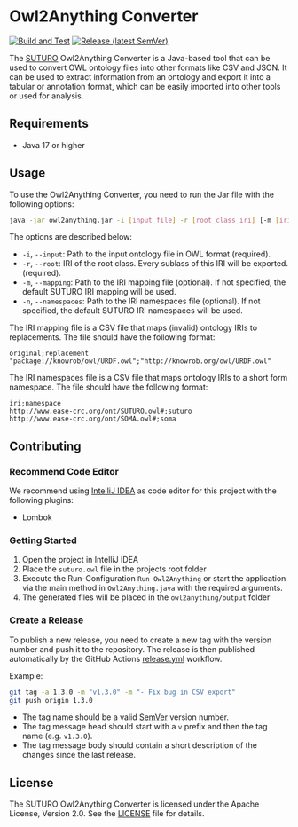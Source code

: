 # Owl2Anything Converter

[![Build and Test](https://github.com/SUTURO/Owl2Anything/actions/workflows/build-and-test.yml/badge.svg?branch=main)](https://github.com/SUTURO/Owl2Anything/actions/workflows/build-and-test.yml) [![Release (latest SemVer)](https://img.shields.io/github/v/release/SUTURO/Owl2Anything)](https://github.com/SUTURO/Owl2Anything/releases)

The [SUTURO](https://github.com/suturo) Owl2Anything Converter is a Java-based tool that can be used to convert OWL
ontology
files into other formats like CSV and JSON. It can
be used to extract information from an ontology and export it into a tabular or annotation format, which can be easily
imported into
other tools or used for analysis.

## Requirements

- Java 17 or higher

## Usage

To use the Owl2Anything Converter, you need to run the Jar file with the following options:

```bash
java -jar owl2anything.jar -i [input_file] -r [root_class_iri] [-m [iri_mapping_file]] [-n [iri_namespaces_file]]
```

The options are described below:

- `-i`, `--input`: Path to the input ontology file in OWL format (required).
- `-r`, `--root`: IRI of the root class. Every sublass of this IRI will be exported. (required).
- `-m`, `--mapping`: Path to the IRI mapping file (optional). If not specified, the default SUTURO IRI mapping will be used.
- `-n`, `--namespaces`: Path to the IRI namespaces file (optional). If not specified, the default SUTURO IRI namespaces will be used.

The IRI mapping file is a CSV file that maps (invalid) ontology IRIs to replacements. The file should have the
following format:

```text
original;replacement
"package://knowrob/owl/URDF.owl";"http://knowrob.org/owl/URDF.owl"
```

The IRI namespaces file is a CSV file that maps ontology IRIs to a short form namespace. The file should have the
following format:

```text
iri;namespace
http://www.ease-crc.org/ont/SUTURO.owl#;suturo
http://www.ease-crc.org/ont/SOMA.owl#;soma
```

## Contributing

### Recommend Code Editor

We recommend using [IntelliJ IDEA](https://www.jetbrains.com/idea/) as code editor for this project with the following plugins:
- Lombok

### Getting Started

1. Open the project in IntelliJ IDEA
2. Place the `suturo.owl` file in the projects root folder
3. Execute the Run-Configuration `Run Owl2Anything` or start the application via the main method in `Owl2Anything.java` with the required arguments.
4. The generated files will be placed in the `owl2anything/output` folder

### Create a Release

To publish a new release, you need to create a new tag with the version number and push it to the repository.
The release is then published automatically by the GitHub Actions [release.yml](.github/workflows/release.yml) workflow.

Example:
```bash
git tag -a 1.3.0 -m "v1.3.0" -m "- Fix bug in CSV export"
git push origin 1.3.0
```

- The tag name should be a valid [SemVer](https://semver.org/spec/v2.0.0.html) version number.
- The tag message head should start with a `v` prefix and then the tag name (e.g. `v1.3.0`).
- The tag message body should contain a short description of the changes since the last release.

## License

The SUTURO Owl2Anything Converter is licensed under the Apache License, Version 2.0. See the [LICENSE](LICENSE) file for details.
